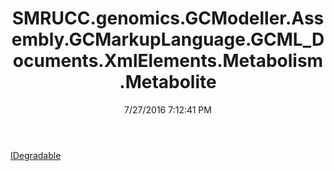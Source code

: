 ﻿---
title: SMRUCC.genomics.GCModeller.Assembly.GCMarkupLanguage.GCML_Documents.XmlElements.Metabolism.Metabolite
date: 7/27/2016 7:12:41 PM
---

[IDegradable](T-SMRUCC.genomics.GCModeller.Assembly.GCMarkupLanguage.GCML_Documents.XmlElements.Metabolism.Metabolite.IDegradable.html)
